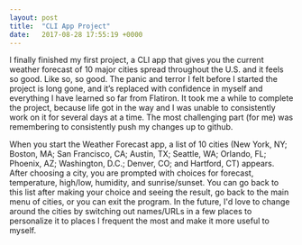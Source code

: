```yaml
---
layout: post
title:  "CLI App Project"
date:   2017-08-28 17:55:19 +0000
---
```



I finally finished my first project, a CLI app that gives you the current weather forecast of 10 major cities spread throughout the U.S. and it feels so good. Like so, so good. The panic and terror I felt before I started the project is long gone, and it’s replaced with confidence in myself and everything I have learned so far from Flatiron. It took me a while to complete the project, because life got in the way and I was unable to consistently work on it for several days at a time. The most challenging part (for me) was remembering to consistently push my changes up to github.

When you start the Weather Forecast app, a list of 10 cities (New York, NY; Boston, MA; San Francisco, CA; Austin, TX; Seattle, WA; Orlando, FL; Phoenix, AZ; Washington, D.C.; Denver, CO; and Hartford, CT) appears. After choosing a city, you are prompted with choices for forecast, temperature, high/low, humidity, and sunrise/sunset. You can go back to this list after making your choice and seeing the result, go back to the main menu of cities, or you can exit the program. In the future, I'd love to change around the cities by switching out names/URLs in a few places to personalize it to places I frequent the most and make it more useful to myself.

